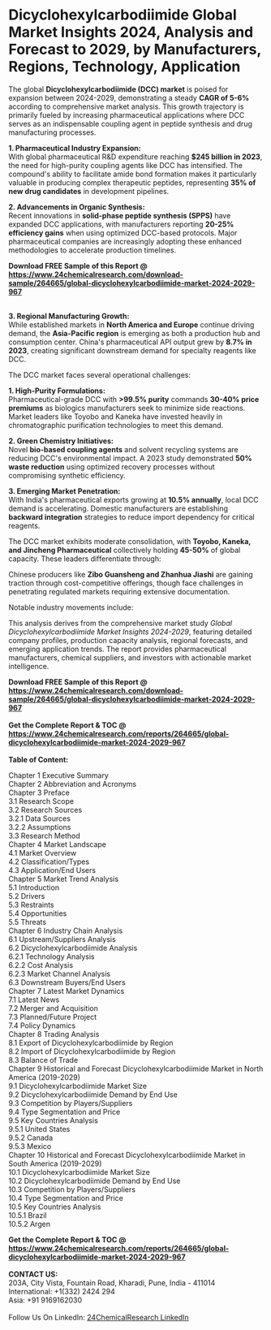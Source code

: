 <h1>Dicyclohexylcarbodiimide Global Market Insights 2024, Analysis and Forecast to 2029, by Manufacturers, Regions, Technology, Application</h1><p>The global <strong>Dicyclohexylcarbodiimide (DCC) market</strong> is poised for expansion between 2024-2029, demonstrating a steady <strong>CAGR of 5-6%</strong> according to comprehensive market analysis. This growth trajectory is primarily fueled by increasing pharmaceutical applications where DCC serves as an indispensable coupling agent in peptide synthesis and drug manufacturing processes.</p><p><strong>1. Pharmaceutical Industry Expansion:</strong><br>
With global pharmaceutical R&amp;D expenditure reaching <strong>$245 billion in 2023</strong>, the need for high-purity coupling agents like DCC has intensified. The compound's ability to facilitate amide bond formation makes it particularly valuable in producing complex therapeutic peptides, representing <strong>35% of new drug candidates</strong> in development pipelines.</p><p><strong>2. Advancements in Organic Synthesis:</strong><br>
Recent innovations in <strong>solid-phase peptide synthesis (SPPS)</strong> have expanded DCC applications, with manufacturers reporting <strong>20-25% efficiency gains</strong> when using optimized DCC-based protocols. Major pharmaceutical companies are increasingly adopting these enhanced methodologies to accelerate production timelines.</p><div><b>Download FREE Sample of this Report @ 
            <a href="https://www.24chemicalresearch.com/download-sample/264665/global-dicyclohexylcarbodiimide-market-2024-2029-967">
            https://www.24chemicalresearch.com/download-sample/264665/global-dicyclohexylcarbodiimide-market-2024-2029-967</a></b></div><br><p><strong>3. Regional Manufacturing Growth:</strong><br>
While established markets in <strong>North America and Europe</strong> continue driving demand, the <strong>Asia-Pacific region</strong> is emerging as both a production hub and consumption center. China's pharmaceutical API output grew by <strong>8.7% in 2023</strong>, creating significant downstream demand for specialty reagents like DCC.</p><p>The DCC market faces several operational challenges:</p><p><strong>1. High-Purity Formulations:</strong><br>
Pharmaceutical-grade DCC with <strong>&gt;99.5% purity</strong> commands <strong>30-40% price premiums</strong> as biologics manufacturers seek to minimize side reactions. Market leaders like Toyobo and Kaneka have invested heavily in chromatographic purification technologies to meet this demand.</p><p><strong>2. Green Chemistry Initiatives:</strong><br>
Novel <strong>bio-based coupling agents</strong> and solvent recycling systems are reducing DCC's environmental impact. A 2023 study demonstrated <strong>50% waste reduction</strong> using optimized recovery processes without compromising synthetic efficiency.</p><p><strong>3. Emerging Market Penetration:</strong><br>
With India's pharmaceutical exports growing at <strong>10.5% annually</strong>, local DCC demand is accelerating. Domestic manufacturers are establishing <strong>backward integration</strong> strategies to reduce import dependency for critical reagents.</p><p>The DCC market exhibits moderate consolidation, with <strong>Toyobo, Kaneka, and Jincheng Pharmaceutical</strong> collectively holding <strong>45-50%</strong> of global capacity. These leaders differentiate through:</p><p>Chinese producers like <strong>Zibo Guansheng and Zhanhua Jiashi</strong> are gaining traction through cost-competitive offerings, though face challenges in penetrating regulated markets requiring extensive documentation.</p><p>Notable industry movements include:</p><p>This analysis derives from the comprehensive market study <em>Global Dicyclohexylcarbodiimide Market Insights 2024-2029</em>, featuring detailed company profiles, production capacity analysis, regional forecasts, and emerging application trends. The report provides pharmaceutical manufacturers, chemical suppliers, and investors with actionable market intelligence.</p><div><b>Download FREE Sample of this Report @ 
            <a href="https://www.24chemicalresearch.com/download-sample/264665/global-dicyclohexylcarbodiimide-market-2024-2029-967">
            https://www.24chemicalresearch.com/download-sample/264665/global-dicyclohexylcarbodiimide-market-2024-2029-967</a></b></div><br><div><b>Get the Complete Report & TOC @ 
            <a href="https://www.24chemicalresearch.com/reports/264665/global-dicyclohexylcarbodiimide-market-2024-2029-967">
            https://www.24chemicalresearch.com/reports/264665/global-dicyclohexylcarbodiimide-market-2024-2029-967</a></b></div><br>
            <b>Table of Content:</b><p>Chapter 1 Executive Summary<br />
Chapter 2 Abbreviation and Acronyms<br />
Chapter 3 Preface<br />
3.1 Research Scope<br />
3.2 Research Sources<br />
3.2.1 Data Sources<br />
3.2.2 Assumptions<br />
3.3 Research Method<br />
Chapter 4 Market Landscape<br />
4.1 Market Overview<br />
4.2 Classification/Types<br />
4.3 Application/End Users<br />
Chapter 5 Market Trend Analysis<br />
5.1 Introduction<br />
5.2 Drivers<br />
5.3 Restraints<br />
5.4 Opportunities<br />
5.5 Threats<br />
Chapter 6 Industry Chain Analysis<br />
6.1 Upstream/Suppliers Analysis<br />
6.2 Dicyclohexylcarbodiimide Analysis<br />
6.2.1 Technology Analysis<br />
6.2.2 Cost Analysis<br />
6.2.3 Market Channel Analysis<br />
6.3 Downstream Buyers/End Users<br />
Chapter 7 Latest Market Dynamics<br />
7.1 Latest News<br />
7.2 Merger and Acquisition<br />
7.3 Planned/Future Project<br />
7.4 Policy Dynamics<br />
Chapter 8 Trading Analysis<br />
8.1 Export of Dicyclohexylcarbodiimide by Region<br />
8.2 Import of Dicyclohexylcarbodiimide by Region<br />
8.3 Balance of Trade<br />
Chapter 9 Historical and Forecast Dicyclohexylcarbodiimide Market in North America (2019-2029)<br />
9.1 Dicyclohexylcarbodiimide Market Size<br />
9.2 Dicyclohexylcarbodiimide Demand by End Use<br />
9.3 Competition by Players/Suppliers<br />
9.4 Type Segmentation and Price<br />
9.5 Key Countries Analysis<br />
9.5.1 United States<br />
9.5.2 Canada<br />
9.5.3 Mexico<br />
Chapter 10 Historical and Forecast Dicyclohexylcarbodiimide Market in South America (2019-2029)<br />
10.1 Dicyclohexylcarbodiimide Market Size<br />
10.2 Dicyclohexylcarbodiimide Demand by End Use<br />
10.3 Competition by Players/Suppliers<br />
10.4 Type Segmentation and Price<br />
10.5 Key Countries Analysis<br />
10.5.1 Brazil<br />
10.5.2 Argen</p><div><b>Get the Complete Report & TOC @ 
            <a href="https://www.24chemicalresearch.com/reports/264665/global-dicyclohexylcarbodiimide-market-2024-2029-967">
            https://www.24chemicalresearch.com/reports/264665/global-dicyclohexylcarbodiimide-market-2024-2029-967</a></b></div><br><b>CONTACT US:</b><br>
            203A, City Vista, Fountain Road, Kharadi, Pune, India - 411014<br>
            International: +1(332) 2424 294<br>
            Asia: +91 9169162030 <br><br>
            Follow Us On LinkedIn: <a href="https://www.linkedin.com/company/24chemicalresearch/">24ChemicalResearch LinkedIn</a>